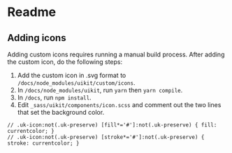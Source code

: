 # Readme



## Adding icons
Adding custom icons requires running a manual build process. After adding the custom icon, do the following steps:

1. Add the custom icon in .svg format to `/docs/node_modules/uikit/custom/icons`.
2. In `/docs/node_modules/uikit`, run `yarn` then `yarn compile`.
3. In `/docs`, run `npm install`.
4. Edit `_sass/uikit/components/icon.scss` and comment out the two lines that set the background color.

```
// .uk-icon:not(.uk-preserve) [fill*='#']:not(.uk-preserve) { fill: currentcolor; }
// .uk-icon:not(.uk-preserve) [stroke*='#']:not(.uk-preserve) { stroke: currentcolor; }
```
